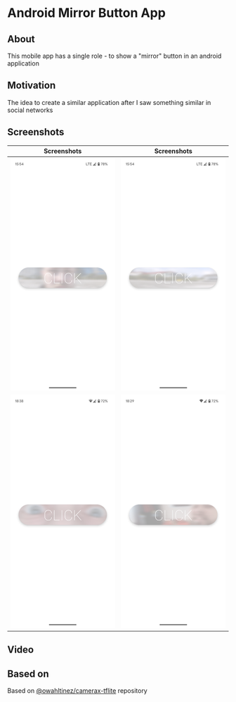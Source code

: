 # Android Mirror Button App

## About

This mobile app has a single role - to show a "mirror" button in an android application

## Motivation

The idea to create a similar application after I saw something similar in social networks

## Screenshots
| Screenshots  | Screenshots |
| ------------- | ------------- |
| ![](https://raw.githubusercontent.com/andybeardness/Mirror-Button-Android/release/screenshots/pic_one.png)  | ![](https://raw.githubusercontent.com/andybeardness/Mirror-Button-Android/release/screenshots/pic_two.png)  |
| ![](https://raw.githubusercontent.com/andybeardness/Mirror-Button-Android/release/screenshots/pic_three.png)  | ![](https://raw.githubusercontent.com/andybeardness/Mirror-Button-Android/release/screenshots/pic_four.png)  |
## Video

## Based on

Based on [@owahltinez/camerax-tflite](https://github.com/owahltinez/camerax-tflite) repository


